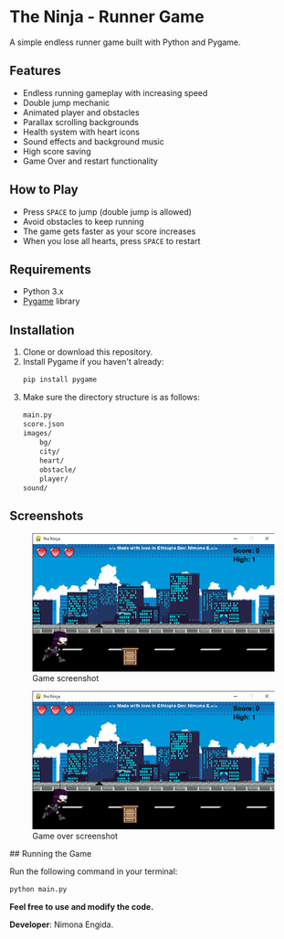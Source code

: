 # The Ninja - Runner Game

A simple endless runner game built with Python and Pygame.

## Features

- Endless running gameplay with increasing speed
- Double jump mechanic
- Animated player and obstacles
- Parallax scrolling backgrounds
- Health system with heart icons
- Sound effects and background music
- High score saving
- Game Over and restart functionality

## How to Play

- Press `SPACE` to jump (double jump is allowed)
- Avoid obstacles to keep running
- The game gets faster as your score increases
- When you lose all hearts, press `SPACE` to restart

## Requirements

- Python 3.x
- [Pygame](https://www.pygame.org/) library

## Installation

1. Clone or download this repository.
2. Install Pygame if you haven't already:
    ```sh
    pip install pygame
    ```
3. Make sure the directory structure is as follows:
    ```
    main.py
    score.json
    images/
        bg/
        city/
        heart/
        obstacle/
        player/
    sound/
    ```
## Screenshots
<figure>
    <img src="Ninja_runner/screenshot/screenshot.png" alt="Ninja Runner" width=600 cite>
    <figcaption>Game screenshot</figcaption>
</figure>

<figure>
    <img src="Ninja_runner/screenshot/screenshot.png" alt="Ninja Runner" width=600 cite>
    <figcaption>Game over screenshot</figcaption>
</figure>
## Running the Game

Run the following command in your terminal:

```sh
python main.py
```

**Feel free to use and modify the code.**


**Developer**: Nimona Engida.


